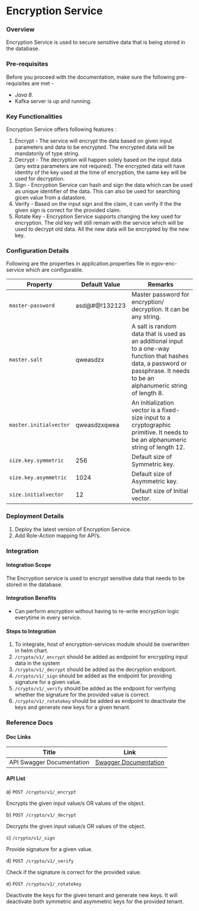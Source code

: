 # Encryption Service

### Overview <a href="#overview" id="overview"></a>

Encryption Service is used to secure sensitive data that is being stored in the database.

### Pre-requisites <a href="#pre-requisites" id="pre-requisites"></a>

Before you proceed with the documentation, make sure the following pre-requisites are met -

* _Java 8._
* Kafka server is up and running.

### Key Functionalities <a href="#key-functionalities" id="key-functionalities"></a>

Encryption Service offers following features :&#x20;

1. Encrypt - The service will encrypt the data based on given input parameters and data to be encrypted. The encrypted data will be mandatorily of type string.
2. Decrypt - The decryption will happen solely based on the input data (any extra parameters are not required). The encrypted data will have identity of the key used at the time of encryption, the same key will be used for decryption.
3. Sign - Encryption Service can hash and sign the data which can be used as unique identifier of the data. This can also be used for searching gicen value from a datastore.
4. Verify - Based on the input sign and the claim, it can verify if the the given sign is correct for the provided claim.
5. Rotate Key - Encryption Service supports changing the key used for encryption. The old key will still remain with the service which will be used to decrypt old data. All the new data will be encrypted by the new key.

### Configuration Details <a href="#configuration-details" id="configuration-details"></a>

Following are the properties in application.properties file in egov-enc-service which are configurable.

| Property               | Default Value   | Remarks                                                                                                                                                                        |
| ---------------------- | --------------- | ------------------------------------------------------------------------------------------------------------------------------------------------------------------------------ |
| `master-password`      | asd@#$@$!132123 | Master password for encryption/ decryption. It can be any string.                                                                                                              |
| `master.salt`          | qweasdzx        | A salt is random data that is used as an additional input to a one-way function that hashes data, a password or passphrase. It needs to be an alphanumeric string of length 8. |
| `master.initialvector` | qweasdzxqwea    | An initialization vector is a fixed-size input to a cryptographic primitive. It needs to be an alphanumeric string of length 12.                                               |
| `size.key.symmetric`   | 256             | Default size of Symmetric key.                                                                                                                                                 |
| `size.key.asymmetric`  | 1024            | Default size of Asymmetric key.                                                                                                                                                |
| `size.initialvector`   | 12              | Default size of Initial vector.                                                                                                                                                |

&#x20;

### Deployment Details <a href="#deployment-details" id="deployment-details"></a>

1. Deploy the latest version of Encryption Service.
2. Add Role-Action mapping for API’s.

### Integration <a href="#integration" id="integration"></a>

#### Integration Scope <a href="#integration-scope" id="integration-scope"></a>

The Encryption service is used to encrypt sensitive data that needs to be stored in the database.

#### Integration Benefits <a href="#integration-benefits" id="integration-benefits"></a>

* Can perform encryption without having to re-write encryption logic everytime in every service.

#### Steps to Integration <a href="#steps-to-integration" id="steps-to-integration"></a>

1. To integrate, host of encryption-services module should be overwritten in helm chart.
2. `/crypto/v1/_encrypt` should be added as endpoint for encrypting input data in the system
3. `/crypto/v1/_decrypt` should be added as the decryption endpoint.
4. `/crypto/v1/_sign` should be added as the endpoint for providing signature for a given value.
5. `/crypto/v1/_verify` should be added as the endpoint for verifying whether the signature for the provided value is correct.
6. `/crypto/v1/_rotatekey` should be added as endpoint to deactivate the keys and generate new keys for a given tenant.

### Reference Docs <a href="#reference-docs" id="reference-docs"></a>

#### Doc Links <a href="#doc-links" id="doc-links"></a>

| Title                     | Link                                                                                                                                                                   |
| ------------------------- | ---------------------------------------------------------------------------------------------------------------------------------------------------------------------- |
| API Swagger Documentation | [Swagger Documentation](https://editor.swagger.io/?url=https://raw.githubusercontent.com/egovernments/DIGIT-OSS/master/core-services/docs/enc-service-contract.yml#!/) |

#### API List <a href="#api-list" id="api-list"></a>

a) `POST /crypto/v1/_encrypt`

Encrypts the given input value/s OR values of the object.

b) `POST /crypto/v1/_decrypt`

Decrypts the given input value/s OR values of the object.

c) `/crypto/v1/_sign`

Provide signature for a given value.

d) `POST /crypto/v1/_verify`

Check if the signature is correct for the provided value.

e) `POST /crypto/v1/_rotatekey`

Deactivate the keys for the given tenant and generate new keys. It will deactivate both symmetric and asymmetric keys for the provided tenant.
